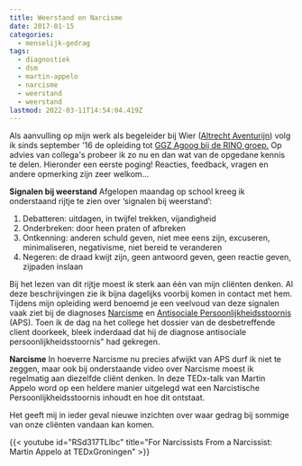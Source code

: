 ```yaml
---
title: Weerstand en Narcisme
date: 2017-01-15
categories:
  - menselijk-gedrag
tags:
  - diagnostiek
  - dsm
  - martin-appelo
  - narcisme
  - weerstand
  - weerstand
lastmod: 2022-03-11T14:54:04.419Z
---
```


Als aanvulling op mijn werk als begeleider bij Wier ([Altrecht Aventurijn](https://www.altrecht.nl/zorgeenheid/aventurijn-wier/)) volg ik sinds september '16 de opleiding tot [GGZ Agoog bij de RINO groep.](http://www.rinogroep.nl/GA16A) Op advies van collega's probeer ik zo nu en dan wat van de opgedane kennis te delen. Hieronder een eerste poging! Reacties, feedback, vragen en andere opmerking zijn zeer welkom...

**Signalen bij weerstand** 
Afgelopen maandag op school kreeg ik onderstaand rijtje te zien over ‘signalen bij weerstand’:

1. Debatteren: uitdagen, in twijfel trekken, vijandigheid
2. Onderbreken: door heen praten of afbreken
3. Ontkenning: anderen schuld geven, niet mee eens zijn, excuseren, minimaliseren, negativisme, niet bereid te veranderen
4. Negeren: de draad kwijt zijn, geen antwoord geven, geen reactie geven, zijpaden inslaan

Bij het lezen van dit rijtje moest ik sterk aan één van mijn cliënten denken. Al deze beschrijvingen zie ik bijna dagelijks voorbij komen in contact met hem. Tijdens mijn opleiding werd benoemd je een veelvoud van deze signalen vaak ziet bij de diagnoses [Narcisme](https://www.dsm5online.nl/domeinen/item/7909761d-3cc0-4d97-971f-45efd77a2f56/1/-/7909761d-3cc0-4d97-971f-45efd77a2f56?solrID=wd_document___202770___0&solrQ=Narcistische+Persoonlijkheidsstoornis) en [Antisociale Persoonlijkheidsstoornis](https://www.dsm5online.nl/domeinen/item/c2eaef90-e2ca-4b09-a4ca-3c3acadec77c/1/-/antisociale-persoonlijkheidsstoornis/) (APS). Toen ik de dag na het college het dossier van de desbetreffende client doorkeek, bleek inderdaad dat hij de diagnose antisociale persoonlijkheidsstoornis" had gekregen.

**Narcisme** 
In hoeverre Narcisme nu precies afwijkt van APS durf ik niet te zeggen, maar ook bij onderstaande video over Narcisme moest ik regelmatig aan diezelfde cliënt denken. In deze TEDx-talk van Martin Appelo word op een heldere manier uitgelegd wat een Narcistische Persoonlijkheidsstoornis inhoudt en hoe dit ontstaat.

Het geeft mij in ieder geval nieuwe inzichten over waar gedrag bij sommige van onze cliënten vandaan kan komen.


{{< youtube id="RSd317TLlbc" title="For Narcissists From a Narcissist: Martin Appelo at TEDxGroningen" >}}
